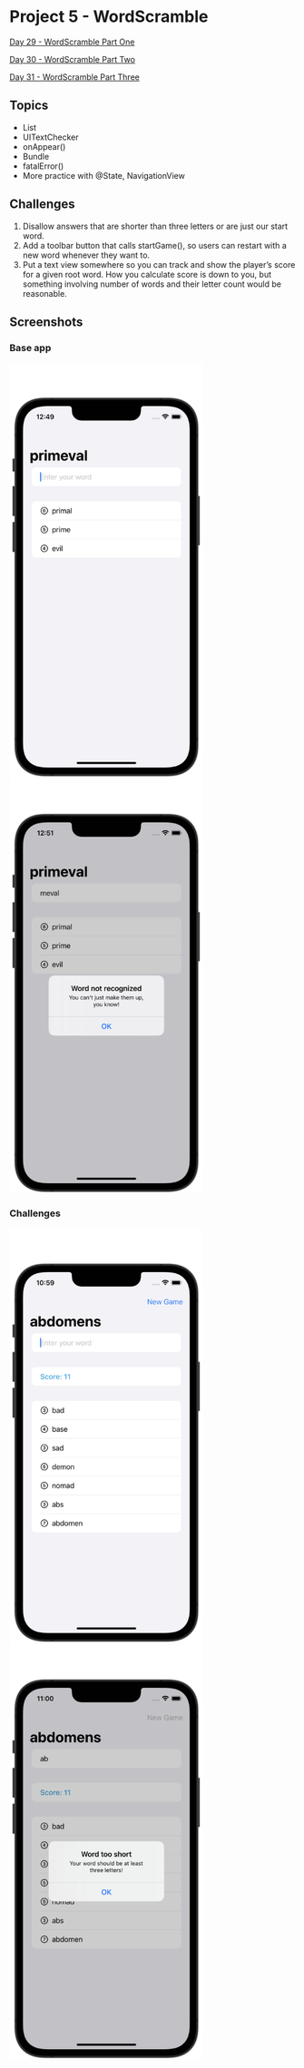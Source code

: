 #  Project 5 - WordScramble

[Day 29 - WordScramble Part One](https://www.hackingwithswift.com/100/swiftui/29)

[Day 30 - WordScramble Part Two](https://www.hackingwithswift.com/100/swiftui/30)

[Day 31 - WordScramble Part Three](https://www.hackingwithswift.com/100/swiftui/31)

## Topics

* List
* UITextChecker
* onAppear()
* Bundle
* fatalError()
* More practice with @State, NavigationView

## Challenges

1. Disallow answers that are shorter than three letters or are just our start word.
2. Add a toolbar button that calls startGame(), so users can restart with a new word whenever they want to.
3. Put a text view somewhere so you can track and show the player’s score for a given root word. How you calculate score is down to you, but something involving number of words and their letter count would be reasonable.

## Screenshots

### Base app

<p float="left">
    <img src="screenshots/wordscramble01.png" alt="Word Scramble Base Picture 1" width="341">
    <img src="screenshots/wordscramble02.png" alt="Word Scramble Base Picture 2" width="341">
</p>

### Challenges

<p float="left">
    <img src="screenshots/wordscramble-challenge01.png" alt="Word Scramble Challenge Picture 1" width="341">
    <img src="screenshots/wordscramble-challenge02.png" alt="Word Scramble Challenge Picture 2" width="341">
</p>
